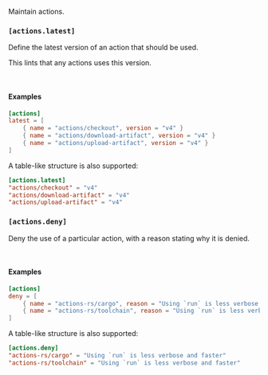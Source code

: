 Maintain actions.

### `[actions.latest]`

Define the latest version of an action that should be used.

This lints that any actions uses this version. 

<br>

#### Examples

```toml
[actions]
latest = [
    { name = "actions/checkout", version = "v4" }
    { name = "actions/download-artifact", version = "v4" }
    { name = "actions/upload-artifact", version = "v4" }
]
```

A table-like structure is also supported:

```toml
[actions.latest]
"actions/checkout" = "v4"
"actions/download-artifact" = "v4"
"actions/upload-artifact" = "v4"
```

### `[actions.deny]`

Deny the use of a particular action, with a reason stating why it is denied.

<br>

#### Examples

```toml
[actions]
deny = [
    { name = "actions-rs/cargo", reason = "Using `run` is less verbose and faster" }
    { name = "actions-rs/toolchain", reason = "Using `run` is less verbose and faster" }
]
```

A table-like structure is also supported:

```toml
[actions.deny]
"actions-rs/cargo" = "Using `run` is less verbose and faster"
"actions-rs/toolchain" = "Using `run` is less verbose and faster"
```
